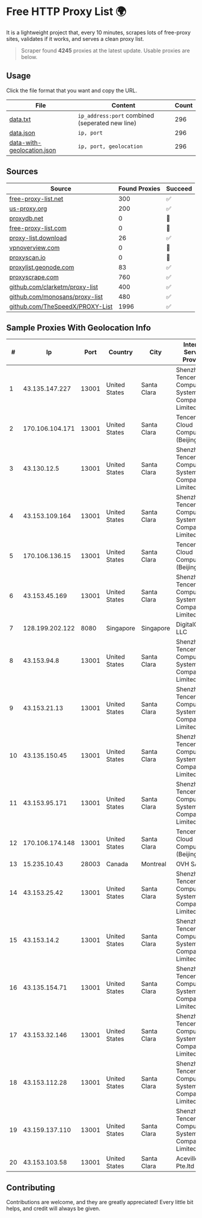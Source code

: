 
# Free HTTP Proxy List 🌍

It is a lightweight project that, every 10 minutes, scrapes lots of free-proxy sites, validates if it works, and serves a clean proxy list.


> Scraper found **4245** proxies at the latest update. Usable proxies are below.

## Usage

Click the file format that you want and copy the URL.


|File|Content|Count|
|----|-------|-----|
|[data.txt](https://raw.githubusercontent.com/themiralay/Proxy-List-World/master/data.txt)|`ip_address:port` combined (seperated new line)|296|
|[data.json](https://raw.githubusercontent.com/themiralay/Proxy-List-World/master/data.json)|`ip, port`|296|
|[data-with-geolocation.json](https://raw.githubusercontent.com/themiralay/Proxy-List-World/master/data-with-geolocation.json)|`ip, port, geolocation`|296|

## Sources

|Source|Found Proxies|Succeed|
|------|-------------|-------|
|[free-proxy-list.net](https://free-proxy-list.net)|300|✅|
|[us-proxy.org](https://www.us-proxy.org)|200|✅|
|[proxydb.net](http://proxydb.net)|0|🚫|
|[free-proxy-list.com](https://free-proxy-list.com/?page=&port=&type%5B%5D=http&type%5B%5D=https&up_time=0&search=Search)|0|🚫|
|[proxy-list.download](https://www.proxy-list.download/HTTP)|26|✅|
|[vpnoverview.com](https://vpnoverview.com/privacy/anonymous-browsing/free-proxy-servers)|0|🚫|
|[proxyscan.io](https://www.proxyscan.io)|0|🚫|
|[proxylist.geonode.com](https://proxylist.geonode.com/api/proxy-list?limit=300&page=1&sort_by=lastChecked&sort_type=desc&protocols=http,https)|83|✅|
|[proxyscrape.com](https://api.proxyscrape.com/v2/?request=displayproxies&protocol=http&timeout=10000&country=all&ssl=all&anonymity=all)|760|✅|
|[github.com/clarketm/proxy-list](https://raw.githubusercontent.com/clarketm/proxy-list/master/proxy-list-raw.txt)|400|✅|
|[github.com/monosans/proxy-list](https://raw.githubusercontent.com/monosans/proxy-list/main/proxies/http.txt)|480|✅|
|[github.com/TheSpeedX/PROXY-List](https://raw.githubusercontent.com/TheSpeedX/PROXY-List/master/http.txt)|1996|✅|


## Sample Proxies With Geolocation Info

|#|Ip|Port|Country|City|Internet Service Provider|
|-|--|----|-------|----|-------------------------|
|1|43.135.147.227|13001|United States|Santa Clara|Shenzhen Tencent Computer Systems Company Limited|
|2|170.106.104.171|13001|United States|Santa Clara|Tencent Cloud Computing (Beijing) Co|
|3|43.130.12.5|13001|United States|Santa Clara|Shenzhen Tencent Computer Systems Company Limited|
|4|43.153.109.164|13001|United States|Santa Clara|Shenzhen Tencent Computer Systems Company Limited|
|5|170.106.136.15|13001|United States|Santa Clara|Tencent Cloud Computing (Beijing) Co|
|6|43.153.45.169|13001|United States|Santa Clara|Shenzhen Tencent Computer Systems Company Limited|
|7|128.199.202.122|8080|Singapore|Singapore|DigitalOcean, LLC|
|8|43.153.94.8|13001|United States|Santa Clara|Shenzhen Tencent Computer Systems Company Limited|
|9|43.153.21.13|13001|United States|Santa Clara|Shenzhen Tencent Computer Systems Company Limited|
|10|43.135.150.45|13001|United States|Santa Clara|Shenzhen Tencent Computer Systems Company Limited|
|11|43.153.95.171|13001|United States|Santa Clara|Shenzhen Tencent Computer Systems Company Limited|
|12|170.106.174.148|13001|United States|Santa Clara|Tencent Cloud Computing (Beijing) Co|
|13|15.235.10.43|28003|Canada|Montreal|OVH SAS|
|14|43.153.25.42|13001|United States|Santa Clara|Shenzhen Tencent Computer Systems Company Limited|
|15|43.153.14.2|13001|United States|Santa Clara|Shenzhen Tencent Computer Systems Company Limited|
|16|43.135.154.71|13001|United States|Santa Clara|Shenzhen Tencent Computer Systems Company Limited|
|17|43.153.32.146|13001|United States|Santa Clara|Shenzhen Tencent Computer Systems Company Limited|
|18|43.153.112.28|13001|United States|Santa Clara|Shenzhen Tencent Computer Systems Company Limited|
|19|43.159.137.110|13001|United States|Santa Clara|Shenzhen Tencent Computer Systems Company Limited|
|20|43.153.103.58|13001|United States|Santa Clara|Aceville Pte.ltd|



## Contributing

Contributions are welcome, and they are greatly appreciated! Every
little bit helps, and credit will always be given.

